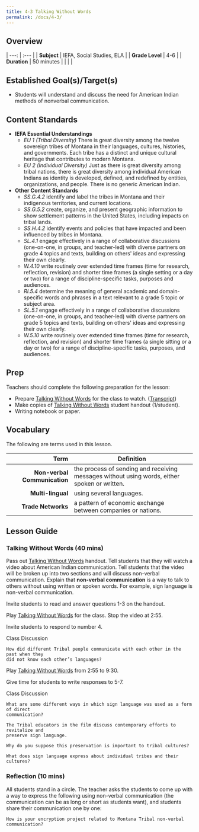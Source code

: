```yaml
---
title: 4-3 Talking Without Words
permalink: /docs/4-3/
---
```

## Overview

| ---: | :--- |
| **Subject** | IEFA, Social Studies, ELA |
| **Grade Level** | 4-6 |
| **Duration**  | 50 minutes  |
|   |   |

## Established Goal(s)/Target(s)
-	Students will understand and discuss the need for American Indian methods of nonverbal communication.

## Content Standards
- **IEFA Essential Understandings**
  - *EU 1 (Tribal Diversity)* There is great diversity among the twelve sovereign tribes of Montana in their languages, cultures, histories, and governments. Each tribe has a distinct and unique cultural heritage that contributes to modern Montana.
  - *EU 2 (Individual Diversity)* Just as there is great diversity among tribal nations, there is great diversity among individual American Indians as identity is developed, defined, and redefined by entities, organizations, and people. There is no generic American Indian.
- **Other Content Standards**
  - *SS.G.4.2* identify and label the tribes in Montana and their indigenous territories, and current locations.
  - *SS.G.5.2* create, organize, and present geographic information to show settlement patterns in the United States, including impacts on tribal lands.
  - *SS.H.4.2* identify events and policies that have impacted and been influenced by tribes in Montana.
  - *SL.4.1* engage effectively in a range of collaborative discussions (one-on-one, in groups, and teacher-led) with diverse partners on grade 4 topics and texts, building on others' ideas and expressing their own clearly.
  - *W.4.10* write routinely over extended time frames (time for research, reflection, revision) and shorter time frames (a single setting or a day or two) for a range of discipline-specific tasks, purposes and audiences.
  - *RI.5.4* determine the meaning of general academic and domain-specific words and phrases in a text relevant to a grade 5 topic or subject area.
  - *SL.5.1* engage effectively in a range of collaborative discussions (one-on-one, in groups, and teacher-led) with diverse partners on grade 5 topics and texts, building on others' ideas and expressing their own clearly.
  - *W.5.10* write routinely over extended time frames (time for research, reflection, and revision) and shorter time frames (a single sitting or a day or two) for a range of discipline-specific tasks, purposes, and audiences.

## Prep
Teachers should complete the following preparation for the lesson:

- Prepare [Talking Without Words](https://www.youtube.com/watch?v=19ZU6Lh1IQg) for the class to watch. ([Transcript](../4-3-t1/))
- Make copies of [Talking Without Words](../resources/4-3_talking-without-words.pdf) student handout (1/student).
- Writing notebook or paper.

## Vocabulary
The following are terms used in this lesson.

Term | Definition
---: | --
**Non-verbal Communication**  |  the process of sending and receiving messages without using words, either spoken or written.
**Multi-lingual**  |  using several languages.
**Trade Networks**  |  a pattern of economic exchange between companies or nations.

## Lesson Guide

### Talking Without Words (40 mins)
Pass out [Talking Without Words](../resources/4-3_talking-without-words.pdf) handout. Tell students that they will watch a video about American Indian communication. Tell students that the video will be broken up into two sections and will discuss non-verbal communication. Explain that **non-verbal communication** is a way to talk to others without using written or spoken words. For example, sign language is non-verbal communication.

Invite students to read and answer questions 1-3 on the handout.

Play [Talking Without Words](https://www.youtube.com/watch?v=19ZU6Lh1IQg) for the class. Stop the video at 2:55.

Invite students to respond to number 4.

Class Discussion
```
How did different Tribal people communicate with each other in the past when they
did not know each other’s languages?  
```
Play [Talking Without Words](https://www.youtube.com/watch?v=19ZU6Lh1IQg) from 2:55 to 9:30.

Give time for students to write responses to 5-7.

Class Discussion
```
What are some different ways in which sign language was used as a form of direct
communication?  

The Tribal educators in the film discuss contemporary efforts to revitalize and
preserve sign language.  

Why do you suppose this preservation is important to tribal cultures?  

What does sign language express about individual tribes and their cultures?
```

### Reflection (10 mins)
All students stand in a circle. The teacher asks the students to come up with a way to express the following using non-verbal communication (the communication can be as long or short as students want), and students share their communication one by one:
```
How is your encryption project related to Montana Tribal non-verbal communication?
```
